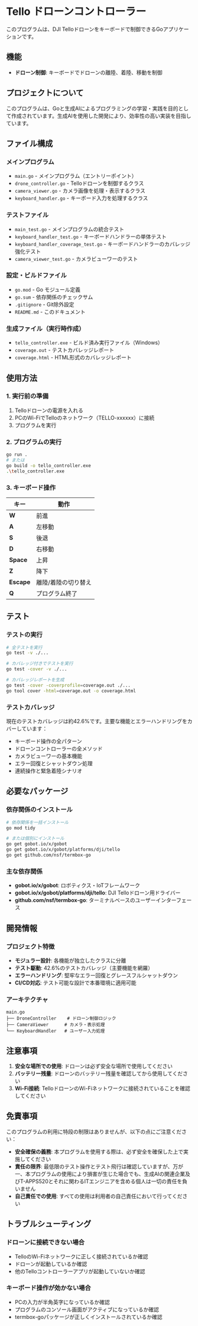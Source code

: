 # Tello ドローンコントローラー

このプログラムは、DJI Telloドローンをキーボードで制御できるGoアプリケーションです。

## 機能

- **ドローン制御**: キーボードでドローンの離陸、着陸、移動を制御

## プロジェクトについて

このプログラムは、Goと生成AIによるプログラミングの学習・実践を目的として作成されています。生成AIを使用した開発により、効率性の高い実装を目指しています。

## ファイル構成

### メインプログラム
- `main.go` - メインプログラム（エントリーポイント）
- `drone_controller.go` - Telloドローンを制御するクラス
- `camera_viewer.go` - カメラ画像を処理・表示するクラス
- `keyboard_handler.go` - キーボード入力を処理するクラス

### テストファイル
- `main_test.go` - メインプログラムの統合テスト
- `keyboard_handler_test.go` - キーボードハンドラーの単体テスト
- `keyboard_handler_coverage_test.go` - キーボードハンドラーのカバレッジ強化テスト
- `camera_viewer_test.go` - カメラビューワーのテスト

### 設定・ビルドファイル
- `go.mod` - Go モジュール定義
- `go.sum` - 依存関係のチェックサム
- `.gitignore` - Git除外設定
- `README.md` - このドキュメント

### 生成ファイル（実行時作成）
- `tello_controller.exe` - ビルド済み実行ファイル（Windows）
- `coverage.out` - テストカバレッジレポート
- `coverage.html` - HTML形式のカバレッジレポート

## 使用方法

### 1. 実行前の準備

1. Telloドローンの電源を入れる
2. PCのWi-FiでTelloのネットワーク（TELLO-xxxxxx）に接続
3. プログラムを実行

### 2. プログラムの実行

```bash
go run .
# または
go build -o tello_controller.exe
.\tello_controller.exe
```

### 3. キーボード操作

| キー | 動作 |
|------|------|
| **W** | 前進 |
| **A** | 左移動 |
| **S** | 後退 |
| **D** | 右移動 |
| **Space** | 上昇 |
| **Z** | 降下 |
| **Escape** | 離陸/着陸の切り替え |
| **Q** | プログラム終了 |

## テスト

### テストの実行

```bash
# 全テストを実行
go test -v ./...

# カバレッジ付きでテストを実行
go test -cover -v ./...

# カバレッジレポートを生成
go test -cover -coverprofile=coverage.out ./...
go tool cover -html=coverage.out -o coverage.html
```

### テストカバレッジ

現在のテストカバレッジは約42.6%です。主要な機能とエラーハンドリングをカバーしています：

- キーボード操作の全パターン
- ドローンコントローラーの全メソッド
- カメラビューワーの基本機能
- エラー回復とシャットダウン処理
- 連続操作と緊急着陸シナリオ

## 必要なパッケージ

### 依存関係のインストール

```bash
# 依存関係を一括インストール
go mod tidy

# または個別にインストール
go get gobot.io/x/gobot
go get gobot.io/x/gobot/platforms/dji/tello
go get github.com/nsf/termbox-go
```

### 主な依存関係

- **gobot.io/x/gobot**: ロボティクス・IoTフレームワーク
- **gobot.io/x/gobot/platforms/dji/tello**: DJI Telloドローン用ドライバー
- **github.com/nsf/termbox-go**: ターミナルベースのユーザーインターフェース

## 開発情報

### プロジェクト特徴

- **モジュラー設計**: 各機能が独立したクラスに分離
- **テスト駆動**: 42.6%のテストカバレッジ（主要機能を網羅）
- **エラーハンドリング**: 堅牢なエラー回復とグレースフルシャットダウン
- **CI/CD対応**: テスト可能な設計で本番環境に適用可能

### アーキテクチャ

```
main.go
├── DroneController    # ドローン制御ロジック
├── CameraViewer      # カメラ・表示処理
└── KeyboardHandler   # ユーザー入力処理
```

## 注意事項

1. **安全な場所での使用**: ドローンは必ず安全な場所で使用してください
2. **バッテリー残量**: ドローンのバッテリー残量を確認してから使用してください
3. **Wi-Fi接続**: TelloドローンのWi-Fiネットワークに接続されていることを確認してください

## 免責事項

このプログラムの利用に特段の制限はありませんが、以下の点にご注意ください：

- **安全確保の義務**: 本プログラムを使用する際は、必ず安全を確保した上で実施してください
- **責任の限界**: 最低限のテスト操作とテスト飛行は確認していますが、万が一、本プログラムの使用により損害が生じた場合でも、生成AIの関連企業及びT-APPS520とそれに関わるITエンジニアを含める個人は一切の責任を負いません
- **自己責任での使用**: すべての使用は利用者の自己責任において行ってください

## トラブルシューティング

### ドローンに接続できない場合
- TelloのWi-Fiネットワークに正しく接続されているか確認
- ドローンが起動しているか確認
- 他のTelloコントローラーアプリが起動していないか確認

### キーボード操作が効かない場合
- PCの入力が半角英字になっているか確認
- プログラムのコンソール画面がアクティブになっているか確認
- termbox-goパッケージが正しくインストールされているか確認
